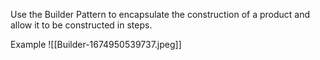 Use the Builder Pattern to encapsulate the construction of a product and
allow it to be constructed in steps.

Example
![[Builder-1674950539737.jpeg]]
